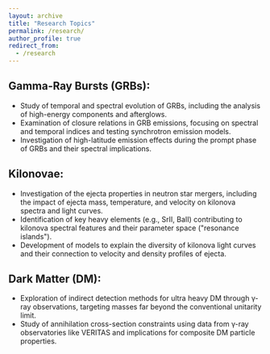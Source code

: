 ```yaml
---
layout: archive
title: "Research Topics"
permalink: /research/
author_profile: true
redirect_from:
  - /research
---
```


## Gamma-Ray Bursts (GRBs):
* Study of temporal and spectral evolution of GRBs, including the analysis of high-energy components and afterglows​​.
* Examination of closure relations in GRB emissions, focusing on spectral and temporal indices and testing synchrotron emission models​​.
* Investigation of high-latitude emission effects during the prompt phase of GRBs and their spectral implications​.

## Kilonovae:
* Investigation of the ejecta properties in neutron star mergers, including the impact of ejecta mass, temperature, and velocity on kilonova spectra and light curves​​.
* Identification of key heavy elements (e.g., SrII, BaII) contributing to kilonova spectral features and their parameter space ("resonance islands")​.
* Development of models to explain the diversity of kilonova light curves and their connection to velocity and density profiles of ejecta​.

## Dark Matter (DM):
* Exploration of indirect detection methods for ultra heavy DM through γ-ray observations, targeting masses far beyond the conventional unitarity limit​​.
* Study of annihilation cross-section constraints using data from γ-ray observatories like VERITAS and implications for composite DM particle properties​.
